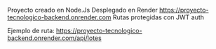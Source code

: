 Proyecto creado en Node.Js
Desplegado en Render https://proyecto-tecnologico-backend.onrender.com
Rutas protegidas con JWT auth

Ejemplo de ruta:
https://proyecto-tecnologico-backend.onrender.com/api/lotes
